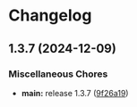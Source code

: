 # Changelog

## 1.3.7 (2024-12-09)


### Miscellaneous Chores

* **main:** release 1.3.7 ([9f26a19](https://github.com/mrkeww/all-skyblock/commit/9f26a196aee3e4d839eef89024e340e8d1807980))
